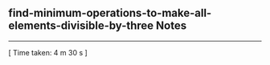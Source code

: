 <h2>find-minimum-operations-to-make-all-elements-divisible-by-three Notes</h2><hr>[ Time taken: 4 m 30 s ]